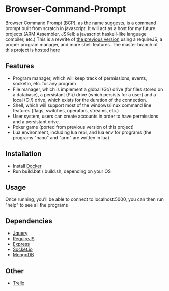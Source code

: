 # Browser-Command-Prompt
Browser Command Prompt (BCP), as the name suggests, is a command prompt built from scratch in javascript. It will act as a host for my future projects (ARM Assembler, JSKell: a javascript haskell-like language compiler, etc.)
This is a rewrite of [the previous version](https://secret-eyrie-92934.herokuapp.com/) using a requireJS, a proper program manager, and more shell features. 
The master branch of this project is hosted [here](http://browsercmd.com/)

## Features
- Program manager, which will keep track of permissions, events, socketio, etc. for any program
- File manager, which is implement a global (G:/) drive (for files stored on a database), a persistant (P:/) drive (which persists for a user) and a local (C:/) drive, which exists for the duration of the connection.
- Shell, which will support most of the windows/linux command line features (flags, switches, operators, streams, etc.)
- User system, users can create accounts in order to have permissions and a persistant drive.
- Poker game (ported from previous version of this project)
- Lua environment, including lua repl, and lua env for programs (the programs "nano" and "arm" are written in lua)

## Installation
- Install [Docker](https://www.docker.com/)
- Run build.bat / build.sh, depending on your OS

## Usage
Once running, you'll be able to connect to localhost:5000, you can then run "help" to see all the programs

## Dependencies
- [Jquery](https://jquery.com/)
- [RequireJS](https://requirejs.org/?)
- [Express](https://expressjs.com/)
- [Socket.io](https://socket.io/)
- [MongoDB](https://mongodb.github.io/node-mongodb-native/)

## Other
- [Trello](https://trello.com/b/k41fAIvu/bcp)